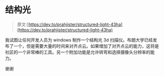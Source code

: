 # 结构光

> 原文:[https://dev.to/prahjister/structured-light-43ha](https://dev.to/prahjister/structured-light-43ha)

我试图让任何开发人员为 windows 制作一个结构光 3d 扫描仪。布朗大学已经发布了一个，但是需要大量的时间来对齐点云。如果增加了对齐点云的能力，这将是社区的一个非常棒的工具。另一个附加功能是允许转弯和选择摄像头分辨率的能力。

谢谢